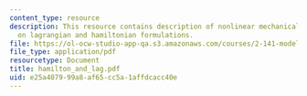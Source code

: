 ```yaml
---
content_type: resource
description: This resource contains description of nonlinear mechanical sytem based
  on lagrangian and hamiltonian formulations.
file: https://ol-ocw-studio-app-qa.s3.amazonaws.com/courses/2-141-modeling-and-simulation-of-dynamic-systems-fall-2006/e25a407999a8af65cc5a1affdcacc40e_hamilton_and_lag.pdf
file_type: application/pdf
resourcetype: Document
title: hamilton_and_lag.pdf
uid: e25a4079-99a8-af65-cc5a-1affdcacc40e
---
```

